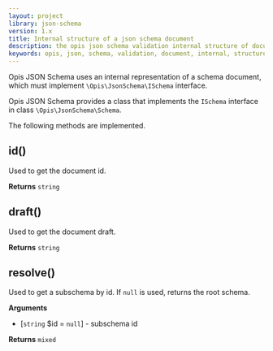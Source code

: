 ```yaml
---
layout: project
library: json-schema
version: 1.x
title: Internal structure of a json schema document
description: the opis json schema validation internal structure of document
keywords: opis, json, schema, validation, document, internal, structure
---
```


Opis JSON Schema uses an internal representation of a schema document,
which must implement `\Opis\JsonSchema\ISchema` interface.

Opis JSON Schema provides a class that implements the `ISchema` interface in
class `\Opis\JsonSchema\Schema`.

The following methods are implemented.

## id()

Used to get the document id.

**Returns** `string`

## draft()

Used to get the document draft.

**Returns** `string`

## resolve()

Used to get a subschema by id. If `null` is used, returns the root schema.

**Arguments**

- [`string` $id = `null`] - subschema id

**Returns** `mixed`